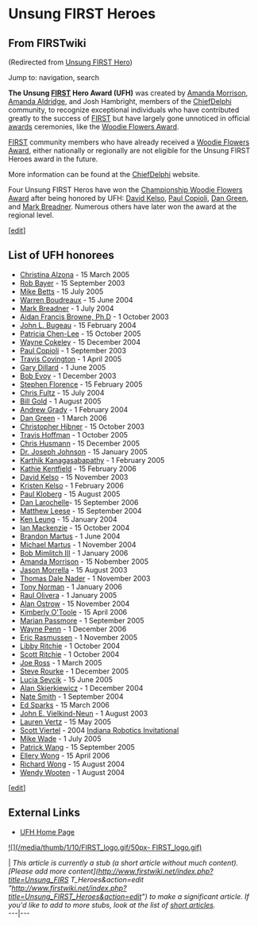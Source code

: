 # Unsung FIRST Heroes

## From FIRSTwiki

(Redirected from [Unsung FIRST Hero](/index.php?title=Unsung_FIRST_Hero&redirect=no "Unsung FIRST Hero"))

Jump to: navigation, search

**The Unsung [FIRST](first) Hero Award (UFH)** was created by [Amanda Morrison](User:Amanda_Morrison "User:Amanda Morrison"), [Amanda Aldridge](/index.php?title=Amanda_Aldridge&action=edit "Amanda Aldridge"), and Josh Hambright, members of the [ChiefDelphi](chiefdelphi) community, to recognize exceptional individuals who have contributed greatly to the success of [FIRST](first) but have largely gone unnoticed in official [awards](Awards "Awards") ceremonies, like the [Woodie Flowers Award](Woodie_Flowers_Award "Woodie Flowers Award").

[FIRST](first) community members who have already received a [Woodie Flowers Award](Woodie_Flowers_Award "Woodie Flowers
Award"), either nationally or regionally are not eligible for the Unsung FIRST Heroes award in the future.

More information can be found at the [ChiefDelphi](chiefdelphi) website.

Four Unsung FIRST Heros have won the [Championship Woodie Flowers Award](Woodie_Flowers_Award "Woodie Flowers Award") after being honored by UFH: [David Kelso](David_Kelso "David Kelso"), [Paul Copioli](Paul_Copioli "Paul Copioli"), [Dan Green](/index.php?title=Dan_Green&action=edit "Dan Green"), and [Mark Breadner](/index.php?title=Mark_Breadner&action=edit "Mark Breadner"). Numerous others have later won the award at the regional level.

[[edit](/index.php?title=Unsung_FIRST_Heroes&action=edit&section=1 "Edit
section: List of UFH honorees")]

## List of UFH honorees

- [Christina Alzona](/index.php?title=Christina_Alzona&action=edit "Christina Alzona") - 15 March 2005
- [Rob Bayer](/index.php?title=Rob_Bayer&action=edit "Rob Bayer") - 15 September 2003
- [Mike Betts](/index.php?title=Mike_Betts&action=edit "Mike Betts") - 15 July 2005
- [Warren Boudreaux](/index.php?title=Warren_Boudreaux&action=edit "Warren Boudreaux") - 15 June 2004
- [Mark Breadner](/index.php?title=Mark_Breadner&action=edit "Mark Breadner") - 1 July 2004
- [Aidan Francis Browne, Ph.D](/index.php?title=Aidan_Browne&action=edit "Aidan Browne") - 1 October 2003
- [John L. Bugeau](/index.php?title=John_Bugeau&action=edit "John Bugeau") - 15 February 2004
- [Patricia Chen-Lee](/index.php?title=Patricia_Chen-Lee&action=edit "Patricia Chen-Lee") - 15 October 2005
- [Wayne Cokeley](/index.php?title=Wayne_Cokeley&action=edit "Wayne Cokeley") - 15 December 2004
- [Paul Copioli](Paul_Copioli "Paul Copioli") - 1 September 2003
- [Travis Covington](/index.php?title=Travis_Covington&action=edit "Travis Covington") - 1 April 2005
- [Gary Dillard](/index.php?title=Gary_Dillard&action=edit "Gary Dillard") - 1 June 2005
- [Bob Evoy](/index.php?title=Bob_Evoy&action=edit "Bob Evoy") - 1 December 2003
- [Stephen Florence](/index.php?title=Stephen_Florence&action=edit "Stephen Florence") - 15 February 2005
- [Chris Fultz](Chris_Fultz "Chris Fultz") - 15 July 2004
- [Bill Gold](/index.php?title=Bill_Gold&action=edit "Bill Gold") - 1 August 2005
- [Andrew Grady](/index.php?title=Andrew_Grady&action=edit "Andrew Grady") - 1 February 2004
- [Dan Green](/index.php?title=Dan_Green&action=edit "Dan Green") - 1 March 2006
- [Christopher Hibner](/index.php?title=Christopher_Hibner&action=edit "Christopher Hibner") - 15 October 2003
- [Travis Hoffman](/index.php?title=Travis_Hoffman&action=edit "Travis Hoffman") - 1 October 2005
- [Chris Husmann](/index.php?title=Chris_Husmann&action=edit "Chris Husmann") - 15 December 2005
- [Dr. Joseph Johnson](/index.php?title=Dr._Joseph_Johnson&action=edit "Dr. Joseph Johnson") - 15 January 2005
- [Karthik Kanagasabapathy](Karthik_Kanagasabapathy "Karthik Kanagasabapathy") - 1 February 2005
- [Kathie Kentfield](/index.php?title=Kathie_Kentfield&action=edit "Kathie Kentfield") - 15 February 2006
- [David Kelso](David_Kelso "David Kelso") - 15 November 2003
- [Kristen Kelso](/index.php?title=Kristen_Kelso&action=edit "Kristen Kelso") - 1 February 2006
- [Paul Kloberg](/index.php?title=Paul_Kloberg&action=edit "Paul Kloberg") - 15 August 2005
- [Dan Larochelle](/index.php?title=Dan_Larochelle&action=edit "Dan Larochelle")- 15 September 2006
- [Matthew Leese](/index.php?title=Matthew_Leese&action=edit "Matthew Leese") - 15 September 2004
- [Ken Leung](/index.php?title=Ken_Leung&action=edit "Ken Leung") - 15 January 2004
- [Ian Mackenzie](/index.php?title=Ian_Mackenzie&action=edit "Ian Mackenzie") - 15 October 2004
- [Brandon Martus](Brandon_Martus "Brandon Martus") - 1 June 2004
- [Michael Martus](/index.php?title=Michael_Martus&action=edit "Michael Martus") - 1 November 2004
- [Bob Mimlitch III](/index.php?title=Bob_Mimlitch_III&action=edit "Bob Mimlitch III") - 1 January 2006
- [Amanda Morrison](User:Amanda_Morrison "User:Amanda Morrison") - 15 Nobember 2005
- [Jason Morrella](/index.php?title=Jason_Morrella&action=edit "Jason Morrella") - 15 August 2003
- [Thomas Dale Nader](/index.php?title=Thomas_Nader&action=edit "Thomas Nader") - 1 November 2003
- [Tony Norman](/index.php?title=Tony_Norman&action=edit "Tony Norman") - 1 January 2006
- [Raul Olivera](/index.php?title=Raul_Olivera&action=edit "Raul Olivera") - 1 January 2005
- [Alan Ostrow](/index.php?title=Alan_Ostrow&action=edit "Alan Ostrow") - 15 November 2004
- [Kimberly O'Toole](Kimberly_O%27Toole "Kimberly O'Toole") - 15 April 2006
- [Marian Passmore](/index.php?title=Marian_Passmore&action=edit "Marian Passmore") - 1 September 2005
- [Wayne Penn](/index.php?title=Wayne_Penn&action=edit "Wayne Penn") - 1 December 2006
- [Eric Rasmussen](/index.php?title=Eric_Rasmussen&action=edit "Eric Rasmussen") - 1 November 2005
- [Libby Ritchie](/index.php?title=Libby_Ritchie&action=edit "Libby Ritchie") - 1 October 2004
- [Scott Ritchie](Scott_Ritchie "Scott Ritchie") - 1 October 2004
- [Joe Ross](Joe_Ross "Joe Ross") - 1 March 2005
- [Steve Rourke](Steve_Rourke "Steve Rourke") - 1 December 2005
- [Lucia Sevcik](/index.php?title=Lucia_Sevcik&action=edit "Lucia Sevcik") - 15 June 2005
- [Alan Skierkiewicz](/index.php?title=Alan_Skierkiewicz&action=edit "Alan Skierkiewicz") - 1 December 2004
- [Nate Smith](Nate_Smith "Nate Smith") - 1 September 2004
- [Ed Sparks](/index.php?title=Ed_Sparks&action=edit "Ed Sparks") - 15 March 2006
- [John E. Vielkind-Neun](John_V-Neun "John V-Neun") - 1 August 2003
- [Lauren Vertz](/index.php?title=Lauren_Vertz&action=edit "Lauren Vertz") - 15 May 2005
- [Scott Viertel](/index.php?title=Scott_Viertel&action=edit "Scott Viertel") - 2004 [Indiana Robotics Invitational](Indiana_Robotics_Invitational "Indiana Robotics Invitational")
- [Mike Wade](/index.php?title=Mike_Wade&action=edit "Mike Wade") - 1 July 2005
- [Patrick Wang](/index.php?title=Patrick_Wang&action=edit "Patrick Wang") - 15 September 2005
- [Ellery Wong](/index.php?title=Ellery_Wong&action=edit "Ellery Wong") - 15 April 2006
- [Richard Wong](/index.php?title=Richard_Wong&action=edit "Richard Wong") - 15 August 2004
- [Wendy Wooten](/index.php?title=Wendy_Wooten&action=edit "Wendy Wooten") - 1 August 2004

[[edit](/index.php?title=Unsung_FIRST_Heroes&action=edit&section=2 "Edit
section: External Links")]

## External Links

- [UFH Home Page](http://www.chiefdelphi.com/forums/ufh.php "http://www.chiefdelphi.com/forums/ufh.php")

[![](/media/thumb/1/10/FIRST_logo.gif/50px-
FIRST_logo.gif)](Image:FIRST_logo.gif)

| _This article is currently a stub (a short article without much content). [Please add more content](http://www.firstwiki.net/index.php?title=Unsung_FIRS
T_Heroes&action=edit "http://www.firstwiki.net/index.php?title=Unsung_FIRST_Heroes&action=edit") to make a significant article. If you'd like to add to more stubs, look at the list of [short articles](Special:Shortpages "Special:Shortpages")._<br>
---|---
